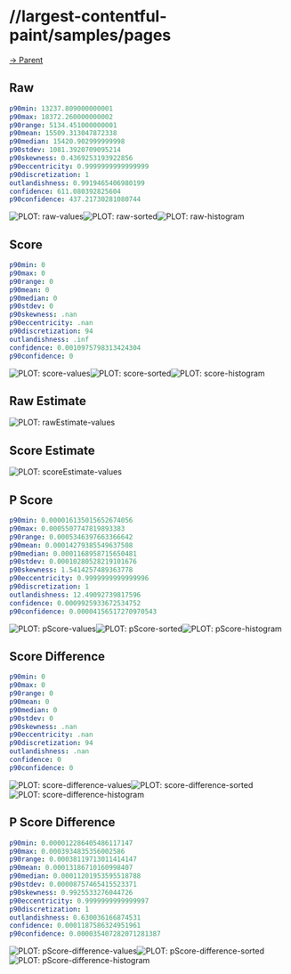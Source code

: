 
# //largest-contentful-paint/samples/pages

[→ Parent](../..)


## Raw


```yaml
p90min: 13237.809000000001
p90max: 18372.260000000002
p90range: 5134.451000000001
p90mean: 15509.313047872338
p90median: 15420.902999999998
p90stdev: 1081.3920709095214
p90skewness: 0.4369253193922856
p90eccentricity: 0.9999999999999999
p90discretization: 1
outlandishness: 0.9919465406980199
confidence: 611.080392825604
p90confidence: 437.21730281080744

```

![PLOT: raw-values](./raw/values.svg)![PLOT: raw-sorted](./raw/sorted.svg)![PLOT: raw-histogram](./raw/histogram.svg)
## Score


```yaml
p90min: 0
p90max: 0
p90range: 0
p90mean: 0
p90median: 0
p90stdev: 0
p90skewness: .nan
p90eccentricity: .nan
p90discretization: 94
outlandishness: .inf
confidence: 0.0010975798313424304
p90confidence: 0

```

![PLOT: score-values](./score/values.svg)![PLOT: score-sorted](./score/sorted.svg)![PLOT: score-histogram](./score/histogram.svg)
## Raw Estimate

![PLOT: rawEstimate-values](./rawEstimate/values.svg)
## Score Estimate

![PLOT: scoreEstimate-values](./scoreEstimate/values.svg)
## P Score


```yaml
p90min: 0.000016135015652674056
p90max: 0.0005507747819893383
p90range: 0.0005346397663366642
p90mean: 0.00014279385549637508
p90median: 0.0001168958715650481
p90stdev: 0.00010280528219101676
p90skewness: 1.5414257489363778
p90eccentricity: 0.9999999999999996
p90discretization: 1
outlandishness: 12.49092739817596
confidence: 0.0009925933672534752
p90confidence: 0.00004156517270970543

```

![PLOT: pScore-values](./pScore/values.svg)![PLOT: pScore-sorted](./pScore/sorted.svg)![PLOT: pScore-histogram](./pScore/histogram.svg)
## Score Difference


```yaml
p90min: 0
p90max: 0
p90range: 0
p90mean: 0
p90median: 0
p90stdev: 0
p90skewness: .nan
p90eccentricity: .nan
p90discretization: 94
outlandishness: .nan
confidence: 0
p90confidence: 0

```

![PLOT: score-difference-values](./score-difference/values.svg)![PLOT: score-difference-sorted](./score-difference/sorted.svg)![PLOT: score-difference-histogram](./score-difference/histogram.svg)
## P Score Difference


```yaml
p90min: 0.000012286405486117147
p90max: 0.0003934835356002586
p90range: 0.00038119713011414147
p90mean: 0.00013186710160998407
p90median: 0.00011201953595518788
p90stdev: 0.00008757465415523371
p90skewness: 0.9925533276044726
p90eccentricity: 0.9999999999999997
p90discretization: 1
outlandishness: 0.630036166874531
confidence: 0.0001187586324951961
p90confidence: 0.000035407282071281387

```

![PLOT: pScore-difference-values](./pScore-difference/values.svg)![PLOT: pScore-difference-sorted](./pScore-difference/sorted.svg)![PLOT: pScore-difference-histogram](./pScore-difference/histogram.svg)